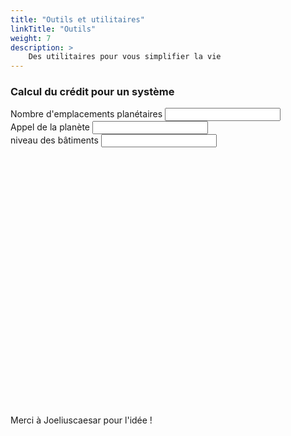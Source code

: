 ```yaml
---
title: "Outils et utilitaires"
linkTitle: "Outils"
weight: 7
description: >
    Des utilitaires pour vous simplifier la vie
---
```

### Calcul du crédit pour un système 
<script defer language="javascript" type="text/javascript"  src="/js/credits.js"></script>
<script src="https://code.highcharts.com/highcharts.js"></script>

<label> Nombre d'emplacements planétaires <input id="slots_input" inputmode="numeric"></label></br>
<label> Appel de la planète <input id="appeal_input" inputmode="numeric"></label></br>
<label> niveau des bâtiments <input id="level_input" inputmode="numeric"></label></br>

<div id = "container" style = "width: 550px; height: 400px; margin: 0 auto"></div>

Merci à Joeliuscaesar pour l'idée !